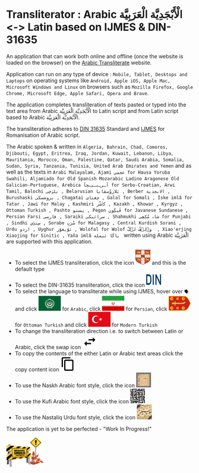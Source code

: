 # Transliterator : Arabic الْأَبْجَدِيَّة الْعَرَبِيَّة <-> Latin based on IJMES & DIN-31635
An application that can work both online and offline (once the website is loaded on the browser) on the [Arabic Transliterate](https://vyshantha.github.io/arabictransliterate/) website. 

Application can run on any type of device : ```Mobile, Tablet, Desktops and Laptops``` on operating systems like ```Android, Apple iOS, Apple Mac, Microsoft Windows and Linux``` on browsers such as ```Mozilla Firefox, Google Chrome, Microsoft Edge, Apple Safari, Opera and Brave```.

The application completes transliteration of texts pasted or typed into the text area from Arabic الْأَبْجَدِيَّة الْعَرَبِيَّة  to Latin script and from Latin script based to Arabic الْأَبْجَدِيَّة الْعَرَبِيَّة.

The transliteration adheres to [DIN 31635](https://en.wikipedia.org/wiki/DIN_31635) Standard and [IJMES](https://www.cambridge.org/core/journals/international-journal-of-middle-east-studies/information/author-resources/ijmes-translation-and-transliteration-guide) for Romanisation of Arabic script.

The Arabic spoken & written in ```Algeria, Bahrain, Chad, Comoros, Djibouti, Egypt, Eritrea, Iraq, Jordan, Kuwait, Lebanon, Libya, Mauritania, Morocco, Oman, Palestine, Qatar, Saudi Arabia, Somalia, Sudan, Syria, Tanzania, Tunisia, United Arab Emirates and Yemen``` and as well as the texts in ```Arabi Malayalam, Ajami عجمي for Hausa Yoruba Swahili, Aljamiado for Old Spanish Mozarabic Ladino Aragonese Old Galician-Portuguese, Arebica آـرـەـبـٖٮڄآ for Serbo-Croatian, Arwi Tamil, Balochi بلۏچی , Belarusian بَلاروُسقایا , Berber الابجدية , Burushaski بروشسکی , Chagatai چغتای , Galal for Somali , İske imlâ for Tatar , Jawi for Malay , Kashmiri كٲشُر , Kazakh , Khowar , Kyrgyz , Ottoman Turkish , Pashto پښتو , Pegon ڤَيڮَون for Javanese Sundanese , Persian Farsi فارسی , Saraiki سرائیکی , Shahmukhi شاہ مُکھی for Punjabi , Sindhi سِنڌِي , Sorabe سُرَبِ for Malagasy , Central Kurdish Sorani , Urdu اردو , Uyghur ئۇيغۇر , Wolofal for Wolof وࣷلࣷفْ لࣵکّ  , Xiao'erjing  Xiaojing for Sinitic , Yaña imlâ ياڭا ئيملە ``` written using Arabic الْعَرَبِيَّة are supported with this application.

- To select the IJMES transliteration, click the icon <img src="./IJMES.png" width="40px" height="40px" /> and this is the default type
- To select the DIN-31635 transliteration, click the icon <img src="./DIN.png" width="40px" height="40px" />
- To select the language to transliterate while using IJMES, hover over ```🗣``` and click <img src="./Flag_of_the_Arab_League.png" width="60px" height="40px" /> for ```Arabic```, click <img src="./Flag_of_Iran.png" width="60px" height="40px" /> for ```Persian```, click <img src="./Flag_Ottoman_Turkish.png" width="60px" height="40px" /> for ```Ottoman Turkish``` and click <img src="./Flag_of_Turkey.png" width="60px" height="40px" /> for ```Modern Turkish```
- To change the transliteration direction i.e. to switch between Latin or Arabic, click the swap icon <img src="./swap-horiz-64.png" width="40px" height="40px" />  
- To copy the contents of the either Latin or Arabic text areas click the copy content icon <img src="./content-copy-64.png" width="40px" height="40px" /> 
- To use the Naskh Arabic font style, click the icon <img src="./Naskh.png" width="40px" height="40px" />
- To use the Kufi Arabic font style, click the icon <img src="./Kufi.png" width="40px" height="40px" />
- To use the Nastaliq Urdu font style, click the icon <img src="./Nastaliq.png" width="40px" height="40px" />

The application is yet to be perfected - "Work In Progress!" 

  <img src="https://github.com/Vyshantha/multiscripteditor/blob/main/editorClient/src/assets/images/keyboard_to_construct.png" data-canonical-src="https://github.com/Vyshantha/multiscripteditor/blob/main/editorClient/src/assets/images/keyboard_to_construct.png" width="100" height="80" />
